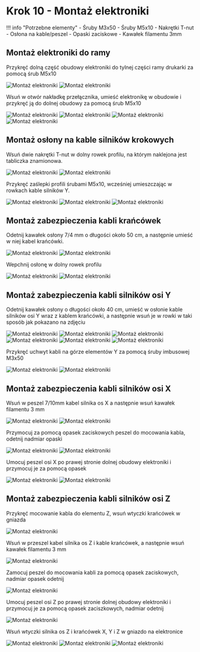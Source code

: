 # Krok 10 - Montaż elektroniki

!!! info "Potrzebne elementy"
    - Śruby M3x50
    - Śruby M5x10
    - Nakrętki T-nut
    - Osłona na kable/peszel
    - Opaski zaciskowe
    - Kawałek filamentu 3mm

## Montaż elektroniki do ramy
Przykręć dolną część obudowy elektroniki do tylnej części ramy drukarki za pomocą śrub M5x10

![Montaż elektroniki](resources/step10.1.webp)
![Montaż elektroniki](resources/step10.2.webp)

Wsuń w otwór nakładkę przełącznika, umieść elektronikę w obudowie i przykręć ją do dolnej obudowy za pomocą śrub M5x10

![Montaż elektroniki](resources/step10.3.webp)
![Montaż elektroniki](resources/step10.4.webp)
![Montaż elektroniki](resources/step10.5.webp)
![Montaż elektroniki](resources/step10.6.webp)

## Montaż osłony na kable silników krokowych
Wsuń dwie nakrętki T-nut w dolny rowek profilu, na którym naklejona jest tabliczka znamionowa.

![Montaż elektroniki](resources/step10.7.webp)
![Montaż elektroniki](resources/step10.8.webp)

Przykręć zaślepki profili śrubami M5x10, wcześniej umieszczając w rowkach kable silników Y.

![Montaż elektroniki](resources/step10.9.webp)
![Montaż elektroniki](resources/step10.10.webp)
![Montaż elektroniki](resources/step10.11.webp)

## Montaż zabezpieczenia kabli krańcówek
Odetnij kawałek osłony 7/4 mm o długości około 50 cm, a następnie umieść w niej kabel krańcówki.

![Montaż elektroniki](resources/step10.12.webp)
![Montaż elektroniki](resources/step10.13.webp)

Wepchnij osłonę w dolny rowek profilu 

![Montaż elektroniki](resources/step10.14.webp)
![Montaż elektroniki](resources/step10.15.webp)

## Montaż zabezpieczenia kabli silników osi Y
Odetnij kawałek osłony o długości około 40 cm, umieść w osłonie kable silników osi Y wraz z kablem krańcówki, a następnie wsuń je w rowki w taki sposób jak pokazano na zdjęciu

![Montaż elektroniki](resources/step10.16.webp)
![Montaż elektroniki](resources/step10.17.webp)
![Montaż elektroniki](resources/step10.18.webp)
![Montaż elektroniki](resources/step10.19.webp)
![Montaż elektroniki](resources/step10.20.webp)
![Montaż elektroniki](resources/step10.21.webp)

Przykręć uchwyt kabli na górze elementów Y za pomocą śruby imbusowej M3x50

![Montaż elektroniki](resources/step10.22.webp)
![Montaż elektroniki](resources/step10.23.webp)

## Montaż zabezpieczenia kabli silników osi X
Wsuń w peszel 7/10mm kabel silnika os X a następnie wsuń kawałek filamentu 3 mm

![Montaż elektroniki](resources/step10.24.webp)
![Montaż elektroniki](resources/step10.25.webp)

Przymocuj za pomocą opasek zaciskowych peszel do mocowania kabla, odetnij nadmiar opaski

![Montaż elektroniki](resources/step10.26.webp)
![Montaż elektroniki](resources/step10.27.webp)

Umocuj peszel osi X po prawej stronie dolnej obudowy elektroniki i przymocuj je za pomocą opasek

![Montaż elektroniki](resources/step10.28.webp)
![Montaż elektroniki](resources/step10.29.webp)

## Montaż zabezpieczenia kabli silników osi Z
Przykręć mocowanie kabla do elementu Z, wsuń wtyczki krańcówek w gniazda

![Montaż elektroniki](resources/step10.30.webp)

Wsuń w przeszel kabel silnika os Z i kable krańcówek, a następnie wsuń kawałek filamentu 3 mm

![Montaż elektroniki](resources/step10.31.webp)

Zamocuj peszel do mocowania kabli za pomocą opasek zaciskowych, nadmiar opasek odetnij

![Montaż elektroniki](resources/step10.32.webp)

Umocuj peszel osi Z po prawej stronie dolnej obudowy elektroniki i przymocuj je za pomocą opasek zaciszkowych, nadmiar odetnij

![Montaż elektroniki](resources/step10.33.webp)

Wsuń wtyczki silnika os Z i krańcówek X, Y i Z w gniazdo na elektronice

![Montaż elektroniki](resources/step10.34.webp)
![Montaż elektroniki](resources/step10.35.webp)
![Montaż elektroniki](resources/step10.36.webp)